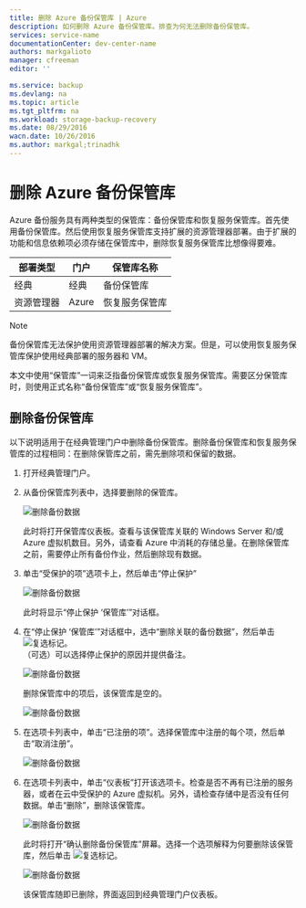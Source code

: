 ```yaml
---
title: 删除 Azure 备份保管库 | Azure
description: 如何删除 Azure 备份保管库。排查为何无法删除备份保管库。
services: service-name
documentationCenter: dev-center-name
authors: markgalioto
manager: cfreeman
editor: ''

ms.service: backup
ms.devlang: na
ms.topic: article
ms.tgt_pltfrm: na
ms.workload: storage-backup-recovery
ms.date: 08/29/2016
wacn.date: 10/26/2016
ms.author: markgal;trinadhk
---
```


# 删除 Azure 备份保管库

Azure 备份服务具有两种类型的保管库：备份保管库和恢复服务保管库。首先使用备份保管库。然后使用恢复服务保管库支持扩展的资源管理器部署。由于扩展的功能和信息依赖项必须存储在保管库中，删除恢复服务保管库比想像得要难。

|**部署类型**|**门户**|**保管库名称**|
|--------------|----------|---------|
|经典|经典|备份保管库|
|资源管理器|Azure|恢复服务保管库|

> [!NOTE]
> 备份保管库无法保护使用资源管理器部署的解决方案。但是，可以使用恢复服务保管库保护使用经典部署的服务器和 VM。

本文中使用“保管库”一词来泛指备份保管库或恢复服务保管库。需要区分保管库时，则使用正式名称“备份保管库”或“恢复服务保管库”。

## 删除备份保管库

以下说明适用于在经典管理门户中删除备份保管库。删除备份保管库和恢复服务保管库的过程相同：在删除保管库之前，需先删除项和保留的数据。

1. 打开经典管理门户。

2. 从备份保管库列表中，选择要删除的保管库。

    ![删除备份数据](./media/backup-azure-delete-vault/classic-portal-delete-vault-open-vault.png)  

    此时将打开保管库仪表板。查看与该保管库关联的 Windows Server 和/或 Azure 虚拟机数目。另外，请查看 Azure 中消耗的存储总量。在删除保管库之前，需要停止所有备份作业，然后删除现有数据。

3. 单击“受保护的项”选项卡上，然后单击“停止保护”

    ![删除备份数据](./media/backup-azure-delete-vault/classic-portal-delete-vault-stop-protect.png)  

    此时将显示“停止保护 ‘保管库’”对话框。

4. 在“停止保护 ‘保管库’”对话框中，选中“删除关联的备份数据”，然后单击 ![复选标记](./media/backup-azure-delete-vault/checkmark.png)。<br/>（可选）可以选择停止保护的原因并提供备注。

    ![删除备份数据](./media/backup-azure-delete-vault/classic-portal-delete-vault-verify-stop-protect.png)  

    删除保管库中的项后，该保管库是空的。

    ![删除备份数据](./media/backup-azure-delete-vault/classic-portal-delete-vault-post-delete-data.png)  

5. 在选项卡列表中，单击“已注册的项”。选择保管库中注册的每个项，然后单击“取消注册”。

    ![删除备份数据](./media/backup-azure-delete-vault/classic-portal-unregister.png)  

6. 在选项卡列表中，单击“仪表板”打开该选项卡。检查是否不再有已注册的服务器，或者在云中受保护的 Azure 虚拟机。另外，请检查存储中是否没有任何数据。单击“删除”，删除该保管库。

    ![删除备份数据](./media/backup-azure-delete-vault/classic-portal-list-of-tabs-dashboard.png)  

    此时将打开“确认删除备份保管库”屏幕。选择一个选项解释为何要删除该保管库，然后单击 ![复选标记](./media/backup-azure-delete-vault/checkmark.png)。<br/>

    ![删除备份数据](./media/backup-azure-delete-vault/classic-portal-delete-vault-confirmation-1.png)  

    该保管库随即已删除，界面返回到经典管理门户仪表板。

<!---HONumber=Mooncake_1017_2016-->